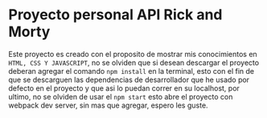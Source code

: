 # Proyecto personal API Rick and Morty

Este proyecto es creado con el proposito de mostrar mis conocimientos en ```HTML, CSS Y JAVASCRIPT```, no se olviden que si desean descargar el proyecto deberan agregar el comando ```npm install``` en la terminal, esto con el fin de que se descarguen las dependencias de desarrollador que he usado por defecto en el proyecto y que asi lo puedan correr en su localhost, por ultimo, no se olviden de usar el ```npm start``` esto abre el proyecto con webpack dev server, sin mas que agregar, espero les guste.